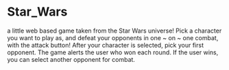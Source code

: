 # Star_Wars
a little web based game taken from the Star Wars universe!
Pick a character you want to play as, and defeat your opponents in one ~ on ~ one combat, with the attack button!
After your character is selected, pick your first opponent. The game alerts the user who won each round. If the user wins, you can select another opponent for combat. 
